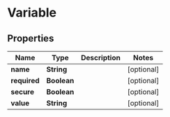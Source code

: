 # Variable

## Properties
Name | Type | Description | Notes
------------ | ------------- | ------------- | -------------
**name** | **String** |  |  [optional]
**required** | **Boolean** |  |  [optional]
**secure** | **Boolean** |  |  [optional]
**value** | **String** |  |  [optional]
